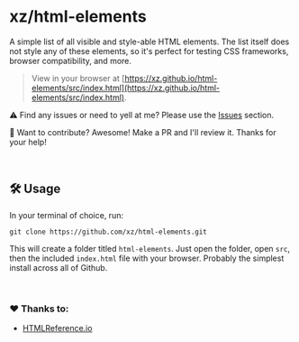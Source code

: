 # xz/html-elements

A simple list of all visible and style-able HTML elements. The list itself does not style any of these elements, so it's perfect for testing CSS frameworks, browser compatibility, and more.

> View in your browser at [https://xz.github.io/html-elements/src/index.html](https://xz.github.io/html-elements/src/index.html).

⚠️ Find any issues or need to yell at me? Please use the [Issues](https://github.com/xz/html-elements/issues) section.

🤝 Want to contribute? Awesome! Make a PR and I'll review it. Thanks for your help!

<br>

## 🛠 Usage

In your terminal of choice, run:
```shell
git clone https://github.com/xz/html-elements.git
```
This will create a folder titled `html-elements`. Just open the folder, open `src`, then the included `index.html` file with your browser. Probably the simplest install across all of Github.

<br>

### ❤️ Thanks to:
- [HTMLReference.io](https://htmlreference.io/)

